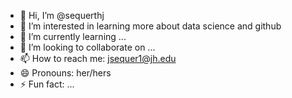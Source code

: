 - 👋 Hi, I’m @sequerthj
- 👀 I’m interested in learning more about data science and github
- 🌱 I’m currently learning ...
- 💞️ I’m looking to collaborate on ...
- 📫 How to reach me: jsequer1@jh.edu
- 😄 Pronouns: her/hers
- ⚡ Fun fact: ...

<!---
sequerthj/sequerthj is a ✨ special ✨ repository because its `README.md` (this file) appears on your GitHub profile.
You can click the Preview link to take a look at your changes.
--->
